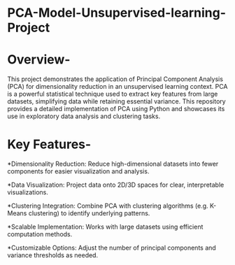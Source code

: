 # PCA-Model-Unsupervised-learning-Project

# Overview- 

This project demonstrates the application of Principal Component Analysis (PCA) for dimensionality reduction in an unsupervised learning context. PCA is a powerful statistical technique used to extract key features from large datasets, simplifying data while retaining essential variance. This repository provides a detailed implementation of PCA using Python and showcases its use in exploratory data analysis and clustering tasks.

# Key Features-

*Dimensionality Reduction: Reduce high-dimensional datasets into fewer components for easier visualization and analysis.

*Data Visualization: Project data onto 2D/3D spaces for clear, interpretable visualizations.

*Clustering Integration: Combine PCA with clustering algorithms (e.g. K-Means clustering) to identify underlying patterns.

*Scalable Implementation: Works with large datasets using efficient computation methods.

*Customizable Options: Adjust the number of principal components and variance thresholds as needed.



